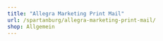 ```yaml
---
title: "Allegra Marketing Print Mail"
url: /spartanburg/allegra-marketing-print-mail/
shop: Allgemein
---
```

